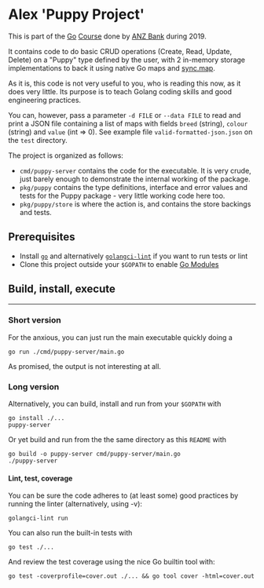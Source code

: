 # Alex 'Puppy Project'

This is part of the [Go](https://golang.org/) [Course](https://github.com/anz-bank/go-course) done by [ANZ Bank](https://www.anz.com.au) during 2019.

It contains code to do basic CRUD operations (Create, Read, Update, Delete) on a "Puppy" type defined by the user, with 2 in-memory storage implementations to back it using native Go maps and [sync.map](https://golang.org/pkg/sync/).

As it is, this code is not very useful to you, who is reading this now, as it does very little. Its purpose is to teach Golang coding skills and good engineering practices.

You can, however, pass a parameter `-d FILE` or `--data FILE` to read and print a JSON file containing a list of maps with fields `breed` (string), `colour` (string) and `value` (int => 0). See example file `valid-formatted-json.json` on the `test` directory.  

The project is organized as follows:

- `cmd/puppy-server` contains the code for the executable. It is very crude, just barely enough to demonstrate the internal working of the package.
- `pkg/puppy` contains the type definitions, interface and error values and tests for the Puppy package - very little working code here too.
- `pkg/puppy/store` is where the action is, and contains the store backings and tests.

## Prerequisites

- Install [`go`](https://golang.org/doc/install) and alternatively [`golangci-lint`](https://github.com/golangci/golangci-lint#local-installation) if you want to run tests or lint
- Clone this project outside your `$GOPATH` to enable [Go Modules](https://github.com/golang/go/wiki/Modules)

## Build, install, execute

---

### Short version

For the anxious, you can just run the main executable quickly doing a

    go run ./cmd/puppy-server/main.go

As promised, the output is not interesting at all.

### Long version

Alternatively, you can build, install and run from your `$GOPATH` with

    go install ./...
    puppy-server

Or yet build and run from the the same directory as this `README` with

    go build -o puppy-server cmd/puppy-server/main.go
    ./puppy-server

#### Lint, test, coverage

You can be sure the code adheres to (at least some) good practices by running the linter (alternatively, using -v):

    golangci-lint run

You can also run the built-in tests with

    go test ./...

And review the test coverage using the nice Go builtin tool with:

    go test -coverprofile=cover.out ./... && go tool cover -html=cover.out
